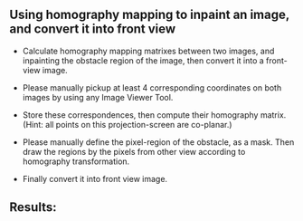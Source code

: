## Using homography mapping to inpaint an image, and convert it into front view 
- Calculate homography mapping matrixes between two images, and inpainting the obstacle region of the image, then convert it into a front-view image.

- Please manually pickup at least 4 corresponding coordinates on both images by using any Image Viewer Tool.

- Store these correspondences, then compute their homography matrix. (Hint: all points on this projection-screen are co-planar.)

- Please manually define the pixel-region of the obstacle, as a mask. Then draw the regions by the pixels from other view according to homography transformation. 

- Finally convert it into front view image. 

## Results:

